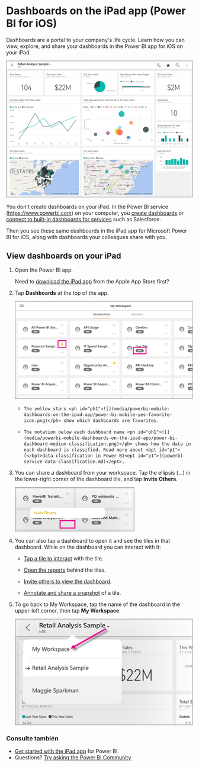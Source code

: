 <properties 
   pageTitle="Dashboards on the iPad app"
   description="Dashboards are a portal to your company's life cycle. Learn how you can view, explore, and share your dashboards in the Power BI app for iOS on your iPad."
   services="powerbi" 
   documentationCenter="" 
   authors="maggiesMSFT" 
   manager="erikre" 
   backup=""
   editor=""
   tags=""
   qualityFocus="monitoring"
   qualityDate="03/11/2016"/>
 
<tags
   ms.service="powerbi"
   ms.devlang="NA"
   ms.topic="article"
   ms.tgt_pltfrm="NA"
   ms.workload="powerbi"
   ms.date="10/11/2016"
   ms.author="maggies"/>
# Dashboards on the iPad app (Power BI for iOS)

Dashboards are a portal to your company's life cycle. Learn how you can view, explore, and share your dashboards in the Power BI app for iOS on your iPad.

![](media/powerbi-mobile-dashboards-on-the-ipad-app/power-bi-ipad-sample-dashboard.png)

You don't create dashboards on your iPad. In the Power BI service (<bpt id="p1">[</bpt>https://www.powerbi.com<ept id="p1">](https://www.powerbi.com)</ept>) on your computer, you <bpt id="p2">[</bpt>create dashboards<ept id="p2">](powerbi-service-dashboards.md)</ept> or <bpt id="p3">[</bpt>connect to built-in dashboards for services<ept id="p3">](powerbi-content-packs-services.md)</ept> such as Salesforce.

Then you see these same dashboards in the iPad app for Microsoft Power BI for iOS, along with dashboards your colleagues share with you.

## View dashboards on your iPad

1.  Open the Power BI app.

    Need to <bpt id="p1">[</bpt>download the iPad app<ept id="p1">](http://go.microsoft.com/fwlink/?LinkId=522062)</ept> from the Apple App Store first?

2.  Tap <bpt id="p1">**</bpt>Dashboards<ept id="p1">**</ept> at the top of the app.  

    ![](media/powerbi-mobile-dashboards-on-the-ipad-app/power-bi-ipad-dashboard-home.png)

     -     The yellow stars <ph id="ph1">![](media/powerbi-mobile-dashboards-on-the-ipad-app/power-bi-mobile-yes-favorite-icon.png)</ph> show which dashboards are favorites. 

     -     The notation below each dashboard name <ph id="ph1">![](media/powerbi-mobile-dashboards-on-the-ipad-app/power-bi-dashboard-medium-classification.png)</ph> shows how the data in each dashboard is classified. Read more about <bpt id="p1">[</bpt>data classification in Power BI<ept id="p1">](powerbi-service-data-classification.md)</ept>.

3.  You can share a dashboard from your workspace. Tap the ellipsis (...) in the lower-right corner of the dashboard tile, and tap <bpt id="p1">**</bpt>Invite Others<ept id="p1">**</ept>.

    ![](media/powerbi-mobile-dashboards-on-the-ipad-app/power-bi-ipad-tile-invite-others.png)

4.  You can also tap a dashboard to open it and see the tiles in that dashboard. While on the dashboard you can interact with it:

    - <bpt id="p1">[</bpt>Tap a tile to interact<ept id="p1">](powerbi-mobile-tiles-in-the-ipad-app.md)</ept> with the tile.

    - <bpt id="p1">[</bpt>Open the reports<ept id="p1">](powerbi-mobile-reports-on-the-ipad-app.md)</ept> behind the tiles.

    - <bpt id="p1">[</bpt>Invite others to view the dashboard<ept id="p1">](powerbi-mobile-share-dashboards-from-the-ipad-app.md)</ept>.

    - <bpt id="p1">[</bpt>Annotate and share a snapshot<ept id="p1">](powerbi-mobile-annotate-and-share-a-snapshot-from-the-ipad-app.md)</ept> of a tile.

4.  To go back to My Workspace, tap the name of the dashboard in the upper-left corner, then tap <bpt id="p1">**</bpt>My Workspace<ept id="p1">**</ept>.

    ![](media/powerbi-mobile-dashboards-on-the-ipad-app/power-bi-dashboard-breadcrumb.png)

### Consulte también

-   <bpt id="p1">[</bpt>Get started with the iPad app<ept id="p1">](powerbi-mobile-iphone-app-get-started.md)</ept> for Power BI.
- Questions? [Try asking the Power BI Community](http://community.powerbi.com/)


